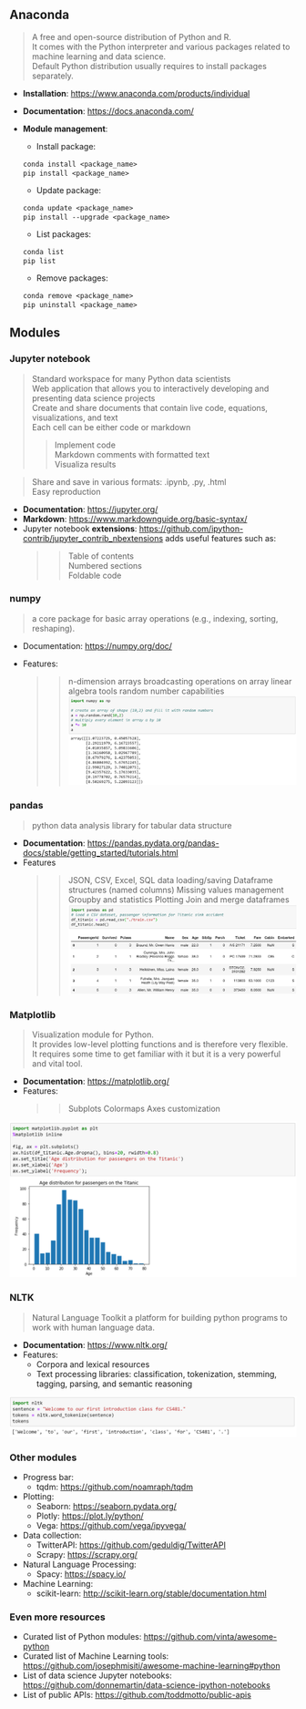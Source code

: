 ## Anaconda
  > A free and open-source distribution of Python and R. <br>
  > It comes with the Python interpreter and various packages related to machine learning and data science. <br>
  > Default Python distribution usually requires to install packages separately. <br>

- **Installation**: https://www.anaconda.com/products/individual <br>

- **Documentation**: https://docs.anaconda.com/

- **Module management**:

    - Install package: 
    ```
    conda install <package_name>
    pip install <package_name> 
    ```
    - Update package:
    ```
    conda update <package_name> 
    pip install --upgrade <package_name>
    ```
    - List packages:
    ```
    conda list
    pip list 
    ```
    - Remove packages:
    ```
    conda remove <package_name> 
    pip uninstall <package_name>
    ```
    
## Modules
### Jupyter notebook
> Standard workspace for many Python data scientists <br>
> Web application that allows you to interactively developing and presenting data science projects <br>
> Create and share documents that contain live code, equations, visualizations, and text<br>
> Each cell can be either code or markdown <br>
   >> Implement code <br>
   >> Markdown comments with formatted text <br>
   >> Visualiza results <br>
   
> Share and save in various formats: .ipynb, .py, .html <br>
> Easy reproduction <br>

- **Documentation**: https://jupyter.org/
- **Markdown**: https://www.markdownguide.org/basic-syntax/
- Jupyter notebook **extensions**: https://github.com/ipython-contrib/jupyter_contrib_nbextensions adds useful features such as:
  >> Table of contents <br>
  >> Numbered sections <br>
  >> Foldable code <br>
 
 
### numpy
> a core package for basic array operations (e.g., indexing, sorting, reshaping).
- Documentation: https://numpy.org/doc/

- Features:
    >> n-dimension arrays
    >> broadcasting operations on array
    >> linear algebra tools
    >> random number capabilities
![](/Lectures/Lec_01/numpy_exm.png)
   
### pandas
> python data analysis library for tabular data structure <br>

- **Documentation**: https://pandas.pydata.org/pandas-docs/stable/getting_started/tutorials.html
- Features
    >> JSON, CSV, Excel, SQL data loading/saving
    >> Dataframe structures (named columns)
    >> Missing values management
    >> Groupby and statistics
    >> Plotting
    >> Join and merge dataframes
![](/Lectures/Lec_01/pandas_exm.png)
   
### Matplotlib

> Visualization module for Python. <br>
> It provides low-level plotting functions and is therefore very flexible. <br>
> It requires some time to get familiar with it but it is a very powerful and vital tool.<br>

- **Documentation**: https://matplotlib.org/
- Features:
  >> Subplots
  >> Colormaps
  >> Axes customization
  
![](/Lectures/Lec_01/matplotlib_exm.png)

### NLTK
> Natural Language Toolkit
> a platform for building python programs to work with human language data. <br>
- **Documentation**: https://www.nltk.org/
- Features:
    - Corpora and lexical resources <br>
    - Text processing libraries: classification, tokenization, stemming, tagging, parsing, and semantic reasoning <br>
 
![](/Lectures/Lec_01/nltk_exm.png)
   
### Other modules

- Progress bar:
  - tqdm: https://github.com/noamraph/tqdm
- Plotting:
  - Seaborn: https://seaborn.pydata.org/
  - Plotly: https://plot.ly/python/
  - Vega: https://github.com/vega/ipyvega/
- Data collection:
  - TwitterAPI: https://github.com/geduldig/TwitterAPI
  - Scrapy: https://scrapy.org/
- Natural Language Processing:
  - Spacy: https://spacy.io/
- Machine Learning:
    - scikit-learn: http://scikit-learn.org/stable/documentation.html
  
### Even more resources

- Curated list of Python modules: https://github.com/vinta/awesome-python
- Curated list of Machine Learning tools: https://github.com/josephmisiti/awesome-machine-learning#python
- List of data science Jupyter notebooks: https://github.com/donnemartin/data-science-ipython-notebooks
- List of public APIs: https://github.com/toddmotto/public-apis

